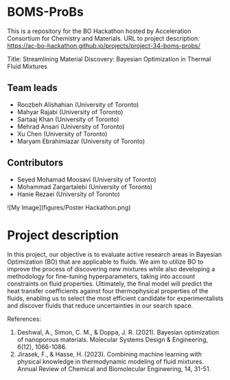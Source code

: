 # BOMS-ProBs
This is a repository for the BO Hackathon hosted by Acceleration Consortium for Chemistry and Materials.
URL to project description: https://ac-bo-hackathon.github.io/projects/project-34-boms-probs/

Title:  Streamlining Material Discovery: Bayesian Optimization in Thermal Fluid Mixtures
## Team leads
  - Roozbeh Alishahian (University of Toronto)
  - Mahyar Rajabi (University of Toronto)
  - Sartaaj Khan (University of Toronto)
  - Mehrad Ansari (University of Toronto)
  - Xu Chen  (University of Toronto)
  - Maryam Ebrahimiazar (University of Toronto)

## Contributors

  - Seyed Mohamad Moosavi (University of Toronto)
  - Mohammad Zargartalebi (University of Toronto)
  - Hanie Rezaei (University of Toronto)

![My Image](figures/Poster Hackathon.png)

# Project description
In this project, our objective is to evaluate active research areas in Bayesian Optimization (BO) that are applicable to fluids. We aim to utilize BO to improve the process of discovering new mixtures while also developing a methodology for fine-tuning hyperparameters, taking into account constraints on fluid properties. Ultimately, the final model will predict the heat transfer coefficients against four thermophysical properties of the fluids, enabling us to select the most efficient candidate for experimentalists and discover fluids that reduce uncertainties in our search space.

References:
1. Deshwal, A., Simon, C. M., & Doppa, J. R. (2021). Bayesian optimization of nanoporous materials. Molecular Systems Design & Engineering, 6(12), 1066-1086.
2. Jirasek, F., & Hasse, H. (2023). Combining machine learning with physical knowledge in thermodynamic modeling of fluid mixtures. Annual Review of Chemical and Biomolecular Engineering, 14, 31-51.
